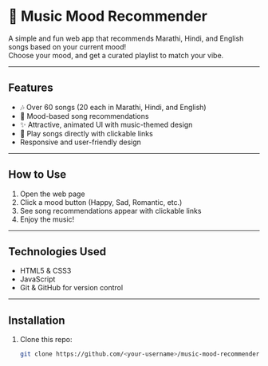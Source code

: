 # 🎵 Music Mood Recommender

A simple and fun web app that recommends Marathi, Hindi, and English songs based on your current mood!  
Choose your mood, and get a curated playlist to match your vibe.  

---

## Features

- 🎶 Over 60 songs (20 each in Marathi, Hindi, and English)  
- 🌈 Mood-based song recommendations  
- ✨ Attractive, animated UI with music-themed design  
- 🎵 Play songs directly with clickable links  
- Responsive and user-friendly design  

---


## How to Use

1. Open the web page  
2. Click a mood button (Happy, Sad, Romantic, etc.)  
3. See song recommendations appear with clickable links  
4. Enjoy the music!  

---

## Technologies Used

- HTML5 & CSS3  
- JavaScript 
- Git & GitHub for version control  

---

## Installation

1. Clone this repo:  
   ```bash
   git clone https://github.com/<your-username>/music-mood-recommender.git
